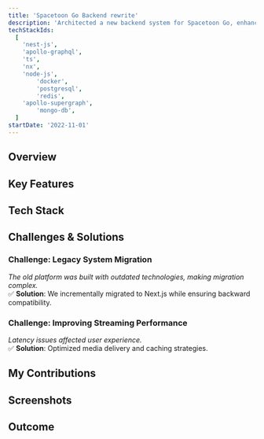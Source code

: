 ```yaml
---
title: 'Spacetoon Go Backend rewrite'
description: 'Architected a new backend system for Spacetoon Go, enhancing scalability, security, and API performance to support the next generation of the platform.'
techStackIds:
  [
    'nest-js',
    'apollo-graphql',
    'ts',
    'nx',
    'node-js',
		'docker',
		'postgresql',
		'redis',
    'apollo-supergraph',
		'mongo-db',
  ]
startDate: '2022-11-01'
---
```


## Overview

## Key Features

## Tech Stack

## Challenges & Solutions

### Challenge: Legacy System Migration

_The old platform was built with outdated technologies, making migration complex._  
✅ **Solution**: We incrementally migrated to Next.js while ensuring backward compatibility.

### Challenge: Improving Streaming Performance

_Latency issues affected user experience._  
✅ **Solution**: Optimized media delivery and caching strategies.

## My Contributions

## Screenshots

## Outcome
